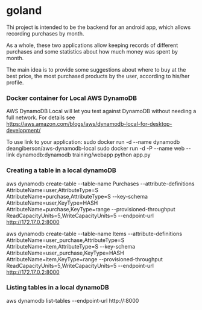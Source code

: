 # goland

Thi project is intended to be the backend for an android app, which allows
recording purchases by month.

As a whole, these two applications allow keeping records of different purchases and some statistics about how much money was spent by month.

The main idea is to provide some suggestions about where to buy at the best price, the most purchased products by the user, according to his/her
profile. 

### Docker container for Local AWS DynamoDB

AWS DynamoDB Local will let you test against DynamoDB without needing
a full network. For details see https://aws.amazon.com/blogs/aws/dynamodb-local-for-desktop-development/

To use link to your application:
sudo docker run -d --name dynamodb deangiberson/aws-dynamodb-local
sudo docker run -d -P --name web --link dynamodb:dynamodb training/webapp python app.py


### Creating a table in a local dynamoDB
aws dynamodb create-table --table-name Purchases --attribute-definitions AttributeName=user,AttributeType=S
AttributeName=purchase,AttributeType=S --key-schema AttributeName=user,KeyType=HASH AttributeName=purchase,KeyType=range --provisioned-throughput ReadCapacityUnits=5,WriteCapacityUnits=5 --endpoint-url http://172.17.0.2:8000

aws dynamodb create-table --table-name Items --attribute-definitions AttributeName=user_purchase,AttributeType=S AttributeName=item,AttributeType=S --key-schema AttributeName=user_purchase,KeyType=HASH AttributeName=item,KeyType=range 
--provisioned-throughput ReadCapacityUnits=5,WriteCapacityUnits=5 --endpoint-url http://172.17.0.2:8000

### Listing tables in a local dynamoDB

aws dynamodb list-tables --endpoint-url http://<dockerip>:8000
